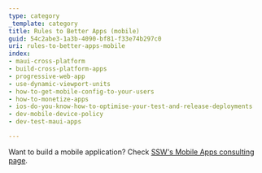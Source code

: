 ```yaml
---
type: category
_template: category
title: Rules to Better Apps (mobile)
guid: 54c2abe3-1a3b-4090-bf81-f33e74b297c0
uri: rules-to-better-apps-mobile
index:
- maui-cross-platform
- build-cross-platform-apps
- progressive-web-app
- use-dynamic-viewport-units
- how-to-get-mobile-config-to-your-users
- how-to-monetize-apps
- ios-do-you-know-how-to-optimise-your-test-and-release-deployments
- dev-mobile-device-policy
- dev-test-maui-apps

---
```


Want to build a mobile application? Check [SSW's Mobile Apps consulting page](https://ssw.com.au/consulting/mobile-application-development).
